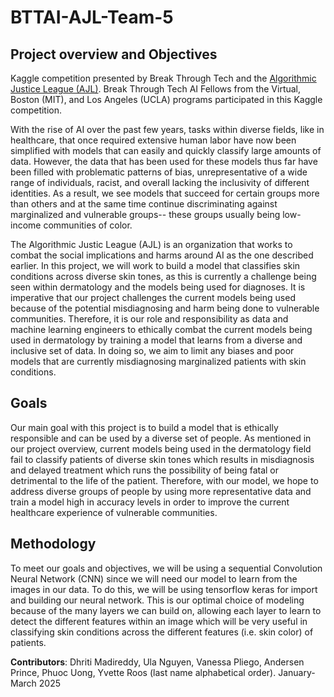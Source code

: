 # BTTAI-AJL-Team-5

## Project overview and Objectives

Kaggle competition presented by Break Through Tech and the [Algorithmic Justice League (AJL)](https://www.ajl.org/about). Break Through Tech AI Fellows from the Virtual, Boston (MIT), and Los Angeles (UCLA) programs participated in this Kaggle competition.


With the rise of AI over the past few years, tasks within diverse fields, like in healthcare, that once required extensive human labor have now been simplified with models that can easily and quickly classify large amounts of data. However, the data that has been used for these models thus far have been filled with problematic patterns of bias, unrepresentative of a wide range of individuals, racist, and overall lacking the inclusivity of different identities. As a result, we see models that succeed for certain groups more than others and at the same time continue discriminating against marginalized and vulnerable groups-- these groups usually being low-income communities of color. 

The Algorithmic Justic League (AJL) is an organization that works to combat the social implications and harms around AI as the one described earlier. In this project, we will work to build a model that classifies skin conditions across diverse skin tones, as this is currently a challenge being seen within dermatology and the models being used for diagnoses. It is imperative that our project challenges the current models being used because of the potential misdiagnosing and harm being done to vulnerable communities. Therefore, it is our role and responsibility as data and machine learning engineers to ethically combat the current models being used in dermatology by training a model that learns from a diverse and inclusive set of data. In doing so, we aim to limit any biases and poor models that are currently misdiagnosing marginalized patients with skin conditions.


## Goals

Our main goal with this project is to build a model that is ethically responsible and can be used by a diverse set of people. As mentioned in our project overview, current models being used in the dermatology field fail to classify patients of diverse skin tones which results in misdiagnosis and delayed treatment which runs the possibility of being fatal or detrimental to the life of the patient. Therefore, with our model, we hope to address diverse groups of people by using more representative data and train a model high in accuracy levels in order to improve the current healthcare experience of vulnerable communities.  

## Methodology

To meet our goals and objectives, we will be using a sequential Convolution Neural Network (CNN) since we will need our model to learn from the images in our data. To do this, we will be using tensorflow keras for import and building our neural network. This is our optimal choice of modeling because of the many layers we can build on, allowing each layer to learn to detect the different features within an image which will be very useful in classifying skin conditions across the different features (i.e. skin color) of patients. 

**Contributors**: Dhriti Madireddy, Ula Nguyen, Vanessa Pliego, Andersen Prince, Phuoc Uong, Yvette Roos (last name alphabetical order). 
January-March 2025
